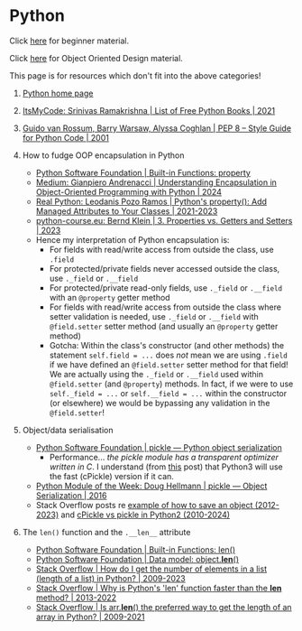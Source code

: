 # Python

Click [here](../coding/beginner-programming-courses.md) for beginner material.

Click [here](../coding/object-oriented-design.md) for Object Oriented Design material.


This page is for resources which don't fit into the above categories!

1. [Python home page](https://www.python.org/)

1. [ItsMyCode: Srinivas Ramakrishna | List of Free Python Books | 2021](https://itsmycode.com/list-of-free-python-books/)

1. [Guido van Rossum, Barry Warsaw, Alyssa Coghlan | PEP 8 – Style Guide for Python Code | 2001](https://peps.python.org/pep-0008/)

1. How to fudge OOP encapsulation in Python
   - [Python Software Foundation | Built-in Functions: property](https://docs.python.org/3/library/functions.html#property)
   - [Medium: Gianpiero Andrenacci | Understanding Encapsulation in Object-Oriented Programming with Python | 2024](https://medium.com/data-bistrot/understanding-encapsulation-in-object-oriented-programming-with-python-b7a65c994902)
   - [Real Python: Leodanis Pozo Ramos | Python's property(): Add Managed Attributes to Your Classes | 2021-2023](https://realpython.com/python-property/)
   - [python-course.eu: Bernd Klein | 3. Properties vs. Getters and Setters | 2023](https://python-course.eu/oop/properties-vs-getters-and-setters.php)
   - Hence my interpretation of Python encapsulation is:
     * For fields with read/write access from outside the class, use `.field`
     * For protected/private fields never accessed outside the class, use `._field` or `.__field`
     * For protected/private read-only fields, use `._field` or `.__field` with an `@property` getter method
     * For fields with read/write access from outside the class where setter validation is needed, use
       `._field` or `.__field` with `@field.setter` setter method (and usually an `@property` getter method)
     * Gotcha: Within the class's constructor (and other methods) the statement `self.field = ...`
       does *not* mean we are using `.field` if we have defined an `@field.setter` setter method
       for that field! We are actually using the `._field` or `.__field` used within `@field.setter`
       (and `@property`) methods. In fact, if we were to use `self._field = ...` or `self.__field = ...`
       within the constructor (or elsewhere) we would be bypassing any validation in the `@field.setter`!

1. Object/data serialisation
   - [Python Software Foundation | pickle — Python object serialization](https://docs.python.org/3/library/pickle.html#module-pickle)
     * Performance... *the pickle module has a transparent optimizer written in C*.
       I understand (from [this](https://askubuntu.com/questions/742782/how-to-install-cpickle-on-python-3-4) post)
       that Python3 will use the fast (cPickle) version if it can.
   - [Python Module of the Week: Doug Hellmann | pickle — Object Serialization | 2016](https://pymotw.com/3/pickle/index.html)
   - Stack Overflow posts re
     [example of how to save an object (2012-2023)](https://stackoverflow.com/questions/11218477/how-can-i-use-pickle-to-save-a-dict-or-any-other-python-object/33245595)
     and 
     [cPickle vs pickle in Python2 (2010-2024)](https://stackoverflow.com/questions/4529815/saving-an-object-data-persistence)

1. The `len()` function and the `.__len__` attribute
   - [Python Software Foundation | Built-in Functions: len()](https://docs.python.org/3/library/functions.html#len)
   - [Python Software Foundation | Data model: object.__len__()](https://docs.python.org/3/reference/datamodel.html#object.__len__)
   - [Stack Overflow | How do I get the number of elements in a list (length of a list) in Python? | 2009-2023](https://stackoverflow.com/questions/1712227/how-do-i-get-the-number-of-elements-in-a-list-length-of-a-list-in-python)
   - [Stack Overflow | Why is Python's 'len' function faster than the __len__ method? | 2013-2022](https://stackoverflow.com/questions/20302558/why-is-pythons-len-function-faster-than-the-len-method/69563793)
   - [Stack Overflow | Is arr.__len__() the preferred way to get the length of an array in Python? | 2009-2021](https://stackoverflow.com/questions/518021/is-arr-len-the-preferred-way-to-get-the-length-of-an-array-in-python)

